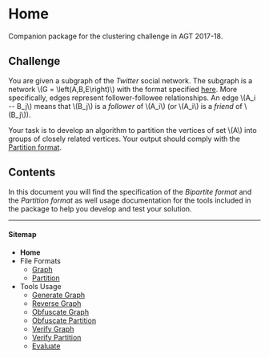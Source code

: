 # Home

Companion package for the clustering challenge in AGT 2017-18.

## Challenge

You are given a subgraph of the *Twitter* social network. The subgraph is a
network \\(G = \\left(A,B,E\\right)\\) with the format specified
[here](graph.html). More specifically, edges represent follower-followee
relationships. An edge \\(A_i -- B_j\\) means that \\(B_j\\) is a *follower* of
\\(A_i\\) (or \\(A_i\\) is a *friend* of \\(B_j\\)).

Your task is to develop an algorithm to partition the vertices of set \\(A\\)
into groups of closely related vertices. Your output should comply with the
[Partition format](partition.html).

## Contents

In this document you will find the specification of the *Bipartite format* and
the *Partition format* as well usage documentation for the tools included in the
package to help you develop and test your solution.

---

#### Sitemap

- **Home**
- File Formats
	- [Graph](graph.html)
	- [Partition](partition.html)
- Tools Usage
	- [Generate Graph](generate-graph.html)
	- [Reverse Graph](reverse-graph.html)
	- [Obfuscate Graph](obfuscate-graph.html)
	- [Obfuscate Partition](obfuscate-partition.html)
	- [Verify Graph](verify-graph.html)
	- [Verify Partition](verify-partition.html)
	- [Evaluate](evaluate.html)
